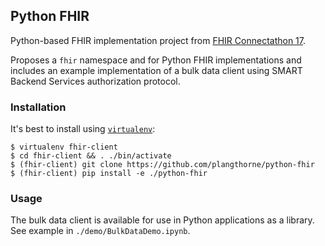 ## Python FHIR

Python-based FHIR implementation project from [FHIR Connectathon 17](http://wiki.hl7.org/index.php?title=FHIR_Connectathon_17).

Proposes a `fhir` namespace and for Python FHIR implementations and includes an example implementation of a bulk data client using SMART Backend Services authorization protocol.

### Installation

It's best to install using [``virtualenv``](https://virtualenv.pypa.io/en/stable/):

```
$ virtualenv fhir-client
$ cd fhir-client && . ./bin/activate
$ (fhir-client) git clone https://github.com/plangthorne/python-fhir
$ (fhir-client) pip install -e ./python-fhir
```

### Usage

The bulk data client is available for use in Python applications as a library. See example in ``./demo/BulkDataDemo.ipynb``.